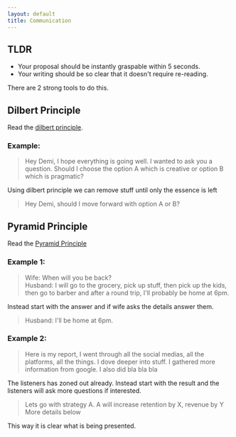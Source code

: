 ```yaml
---
layout: default
title: Communication
---
```


## TLDR

- Your proposal should be instantly graspable within 5 seconds.
- Your writing should be so clear that it doesn't require re-reading.

There are 2 strong tools to do this.

## Dilbert Principle

Read the [dilbert principle](https://dilbertblog.typepad.com/the_dilbert_blog/2007/06/the_day_you_bec.html).

### Example:
> Hey Demi, I hope everything is going well. I wanted to ask you a question. Should I choose the option A which is creative or option B which is pragmatic?

Using dilbert principle we can remove stuff until only the essence is left

> Hey Demi, should I move forward with option A or B?

## Pyramid Principle

Read the [Pyramid Principle](https://medium.com/lessons-from-mckinsey/the-pyramid-principle-f0885dd3c5c7)

### Example 1:
> Wife: When will you be back?  
> Husband: I will go to the grocery, pick up stuff, then pick up the kids, then go to barber and after a round trip, I'll probably be home at 6pm.

Instead start with the answer and if wife asks the details answer them.

> Husband: I'll be home at 6pm.

### Example 2:
> Here is my report, I went through all the social medias, all the platforms, all the things. I dove deeper into stuff. I gathered more information from google. I also did bla bla bla

The listeners has zoned out already. Instead start with the result and the listeners will ask more questions if interested.

> Lets go with strategy A. 
> A will increase retention by X, revenue by Y
> More details below

This way it is clear what is being presented.
